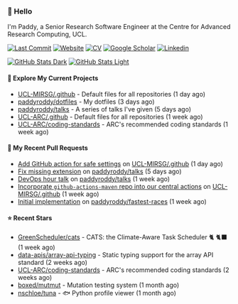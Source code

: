 ### 👋 Hello

I'm Paddy, a Senior Research Software Engineer at the Centre for Advanced
Research Computing, UCL.

[![Last Commit](https://img.shields.io/github/last-commit/paddyroddy/paddyroddy/main?label=updated)](https://github.com/paddyroddy)
[![Website](https://img.shields.io/badge/GitHub%20Pages-222?logo=githubpages&logoColor=fff&style=for-the-badge&style=flat)](https://paddyroddy.github.io)
[![CV](https://img.shields.io/badge/CV-PDF-pink.svg)](https://paddyroddy.github.io/cv)
[![Google Scholar](https://img.shields.io/badge/Google%20Scholar-4285F4?logo=googlescholar&logoColor=fff&style=for-the-badge&style=flat)](https://scholar.google.com/citations?user=OFigHUwAAAAJ)
[![Linkedin](https://img.shields.io/badge/LinkedIn-0A66C2?logo=linkedin&logoColor=fff&style=for-the-badge&style=flat)](https://www.linkedin.com/in/patrickjamesroddy)

[![GitHub Stats Dark](https://github-readme-stats-paddyroddy.vercel.app/api?username=paddyroddy&disable_animations=true&hide_border=true&hide_title=true&include_all_commits=true&rank_icon=github&show=prs_merged,reviews&show_icons=true&theme=tokyonight)](https://github.com/paddyroddy/paddyroddy#gh-dark-mode-only)
[![GitHub Stats Light](https://github-readme-stats-paddyroddy.vercel.app/api?username=paddyroddy&disable_animations=true&hide_border=true&hide_title=true&include_all_commits=true&rank_icon=github&show=prs_merged,reviews&show_icons=true&theme=default)](https://github.com/paddyroddy/paddyroddy#gh-light-mode-only)

#### 👷 Explore My Current Projects

- [UCL-MIRSG/.github](https://github.com/UCL-MIRSG/.github) - Default files for all repositories
  (1 day ago)
- [paddyroddy/dotfiles](https://github.com/paddyroddy/dotfiles) - My dotfiles
  (3 days ago)
- [paddyroddy/talks](https://github.com/paddyroddy/talks) - A series of talks I&#39;ve given
  (5 days ago)
- [UCL-ARC/.github](https://github.com/UCL-ARC/.github) - Default files for all repositories
  (1 week ago)
- [UCL-ARC/coding-standards](https://github.com/UCL-ARC/coding-standards) - ARC&#39;s recommended coding standards
  (1 week ago)

#### 🔨 My Recent Pull Requests

- [Add GitHub action for safe settings](https://github.com/UCL-MIRSG/.github/pull/141) on [UCL-MIRSG/.github](https://github.com/UCL-MIRSG/.github)
  (1 day ago)
- [Fix missing extension](https://github.com/paddyroddy/talks/pull/75) on [paddyroddy/talks](https://github.com/paddyroddy/talks)
  (5 days ago)
- [DevOps hour talk](https://github.com/paddyroddy/talks/pull/74) on [paddyroddy/talks](https://github.com/paddyroddy/talks)
  (1 week ago)
- [Incorporate `github-actions-maven` repo into our central actions](https://github.com/UCL-MIRSG/.github/pull/140) on [UCL-MIRSG/.github](https://github.com/UCL-MIRSG/.github)
  (1 week ago)
- [Initial implementation](https://github.com/paddyroddy/fastest-races/pull/3) on [paddyroddy/fastest-races](https://github.com/paddyroddy/fastest-races)
  (1 week ago)

#### ⭐ Recent Stars

- [GreenScheduler/cats](https://github.com/GreenScheduler/cats) - CATS: the Climate-Aware Task Scheduler 🐈 🐈‍⬛
  (1 week ago)
- [data-apis/array-api-typing](https://github.com/data-apis/array-api-typing) - Static typing support for the array API standard
  (2 weeks ago)
- [UCL-ARC/coding-standards](https://github.com/UCL-ARC/coding-standards) - ARC&#39;s recommended coding standards
  (2 weeks ago)
- [boxed/mutmut](https://github.com/boxed/mutmut) - Mutation testing system
  (1 month ago)
- [nschloe/tuna](https://github.com/nschloe/tuna) - :fish: Python profile viewer
  (1 month ago)
